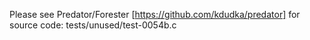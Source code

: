 Please see Predator/Forester [https://github.com/kdudka/predator] for source code: tests/unused/test-0054b.c
